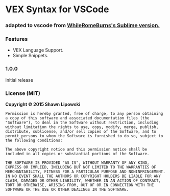 # VEX Syntax for VSCode
### adapted to vscode from [WhileRomeBurns's Sublime version.](https://github.com/WhileRomeBurns)

### Features

- VEX Language Support.
- Simple Snippets.

### 1.0.0

Initial release


### License (MIT)

**Copyright © 2015 Shawn Lipowski**

```
Permission is hereby granted, free of charge, to any person obtaining a copy of this software and associated documentation files (the "Software"), to deal in the Software without restriction, including without limitation the rights to use, copy, modify, merge, publish, distribute, sublicense, and/or sell copies of the Software, and to permit persons to whom the Software is furnished to do so, subject to the following conditions:

The above copyright notice and this permission notice shall be included in all copies or substantial portions of the Software.

THE SOFTWARE IS PROVIDED "AS IS", WITHOUT WARRANTY OF ANY KIND, EXPRESS OR IMPLIED, INCLUDING BUT NOT LIMITED TO THE WARRANTIES OF MERCHANTABILITY, FITNESS FOR A PARTICULAR PURPOSE AND NONINFRINGEMENT. IN NO EVENT SHALL THE AUTHORS OR COPYRIGHT HOLDERS BE LIABLE FOR ANY CLAIM, DAMAGES OR OTHER LIABILITY, WHETHER IN AN ACTION OF CONTRACT, TORT OR OTHERWISE, ARISING FROM, OUT OF OR IN CONNECTION WITH THE SOFTWARE OR THE USE OR OTHER DEALINGS IN THE SOFTWARE.
```